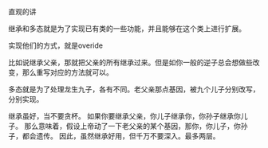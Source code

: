 直观的讲

继承和多态就是为了实现已有类的一些功能，并且能够在这个类上进行扩展。

实现他们的方式，就是overide

比如说继承父亲，那就把父亲的所有继承过来。但是如你一般的逆子总会想做些改变，那么重写对应的方法就可以。

多态就是为了处理龙生九子，各有不同。老父亲那点基因，被九个儿子分别改写，分别实现。

继承虽好，当不要贪杯。
如果你要继承父亲，你儿子继承你，你孙子继承你儿子。
那么意味着，假设上帝动了一下老父亲的某个基因，那你，你儿子，你孙子，都会遗传。
因此，虽然继承好用，但千万不要深入。最多两层。

